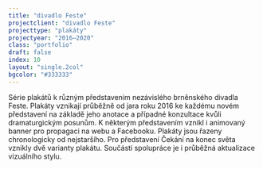 ```yaml
---
title: "divadlo Feste"
projectclient: "divadlo Feste"
projecttype: "plakáty"
projectyear: "2016—2020"
class: "portfolio"
draft: false
index: 10
layout: "single.2col"
bgcolor: "#333333"
---
```



Série plakátů k různým představením nezávislého brněnského divadla Feste. Plakáty vznikají průběžně od jara roku 2016 ke každému novém představení na základě jeho anotace a případné konzultace kvůli dramaturgickým posunům. K některým představením vznikl i animovaný banner pro propagaci na webu a Facebooku. Plakáty jsou řazeny chronologicky od nejstaršího. Pro představení Čekání na konec světa vznikly dvě varianty plakátu. Součástí spolupráce je i průběžná aktualizace vizuálního stylu.